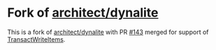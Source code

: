 # Fork of [architect/dynalite](https://github.com/architect/dynalite)

This is a fork of [architect/dynalite](https://github.com/architect/dynalite) with PR [#143](https://github.com/architect/dynalite/pull/143) merged for support of [TransactWriteItems](https://docs.aws.amazon.com/amazondynamodb/latest/APIReference/API_TransactWriteItems.html).
